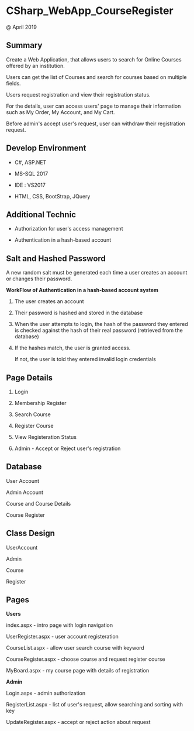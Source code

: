# CSharp_WebApp_CourseRegister
@ April 2019

Summary
-----

Create a Web Application, that allows users to search for Online Courses offered by an institution. 

Users can get the list of Courses and search for courses based on multiple fields.

Users request registration and view their registration status.

For the details, user can access users' page to manage their information such as My Order, My Account, and My Cart.

Before admin's accept user's request, user can withdraw their registration request.


Develop Environment
-----

- C#, ASP.NET

- MS-SQL 2017

- IDE : VS2017

- HTML, CSS, BootStrap, JQuery



Additional Technic
-----

- Authorization for user's access management

- Authentication in a hash-based account  


Salt and Hashed Password
----

A new random salt must be generated each time a user creates an account or changes their password.


<b>WorkFlow of Authentication in a hash-based account system  </b>

1. The user creates an account

2. Their password is hashed and stored in the database

3. When the user attempts to login, the hash of the password they entered is checked against the hash of their real password (retrieved from the database)

4. If the hashes match, the user is granted access. 

   If not, the user is told they entered invalid login credentials 
 

Page Details
-----

1. Login

2. Membership Register

3. Search Course

4. Register Course

5. View Registeration Status

6. Admin - Accept or Reject user's registration


Database
----

User Account

Admin Account

Course and Course Details

Course Register


Class Design
----

UserAccount

Admin

Course

Register


Pages
----

 <b> Users </b>
 
index.aspx - intro page with login navigation 

UserRegister.aspx - user account registeration

CourseList.aspx - allow user search course with keyword

CourseRegister.aspx - choose course and request register course

MyBoard.aspx - my course page with details of registration



<b> Admin </b>

Login.aspx - admin authorization

RegisterList.aspx - list of user's request, allow searching and sorting with key

UpdateRegister.aspx - accept or reject action about request


